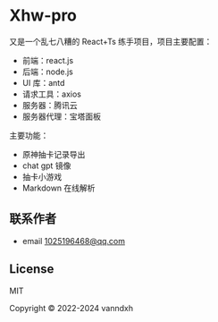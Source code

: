 # Xhw-pro

又是一个乱七八糟的 React+Ts 练手项目，项目主要配置：

- 前端：react.js
- 后端：node.js
- UI 库：antd
- 请求工具：axios
- 服务器：腾讯云
- 服务器代理：宝塔面板

主要功能：

- 原神抽卡记录导出
- chat gpt 镜像
- 抽卡小游戏
- Markdown 在线解析

## 联系作者

- email [1025196468@qq.com](mailto:1025196468@qq.com)

## License

MIT

Copyright © 2022-2024 vanndxh
